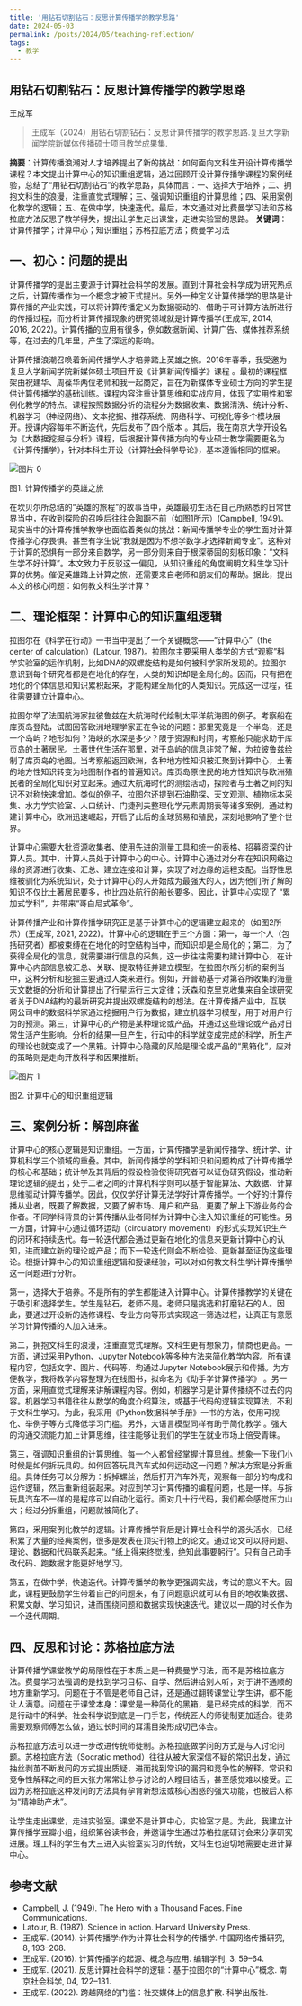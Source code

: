 ```yaml
---
title: '用钻石切割钻石：反思计算传播学的教学思路'
date: 2024-05-03
permalink: /posts/2024/05/teaching-reflection/
tags:
  - 教学
---
```




## 用钻石切割钻石：反思计算传播学的教学思路

王成军 

> 王成军（2024）用钻石切割钻石：反思计算传播学的教学思路.复旦大学新闻学院新媒体传播硕士项目教学成果集. 


**摘要**：计算传播浪潮对人才培养提出了新的挑战：如何面向文科生开设计算传播学课程？本文提出计算中心的知识重组逻辑，通过回顾开设计算传播学课程的案例经验，总结了“用钻石切割钻石”的教学思路，具体而言：一、选择大于培养；二、拥抱文科生的浪漫，注重直觉式理解；三、强调知识重组的计算思维；四、采用案例化教学的逻辑；五、在做中学，快速迭代。最后，本文通过对比费曼学习法和苏格拉底方法反思了教学得失，提出让学生走出课堂，走进实验室的思路。
**关键词**：计算传播学；计算中心；知识重组；苏格拉底方法；费曼学习法

## 一、初心：问题的提出
计算传播学的提出主要源于计算社会科学的发展。直到计算社会科学成为研究热点之后，计算传播作为一个概念才被正式提出。另外一种定义计算传播学的思路是计算传播的产业实践，可以将计算传播定义为数据驱动的、借助于可计算方法所进行的传播过程，而分析计算传播现象的研究领域就是计算传播学(王成军, 2014, 2016, 2022)。计算传播的应用有很多，例如数据新闻、计算广告、媒体推荐系统等，在过去的几年里，产生了深远的影响。

计算传播浪潮召唤着新闻传播学人才培养踏上英雄之旅。2016年春季，我受邀为复旦大学新闻学院新媒体硕士项目开设《计算新闻传播学》课程 。最初的课程框架由祝建华、周葆华两位老师和我一起商定，旨在为新媒体专业硕士方向的学生提供计算传播学的基础训练。课程内容注重计算思维和实战应用，体现了实用性和案例化教学的特点。课程按照数据分析的流程分为数据收集、数据清洗、统计分析、机器学习（神经网络）、文本挖掘、推荐系统、网络科学、可视化等多个模块展开。授课内容每年不断迭代，先后发布了四个版本 。其后，我在南京大学开设名为《大数据挖掘与分析》课程，后根据计算传播方向的专业硕士教学需要更名为《计算传播学》，针对本科生开设《计算社会科学导论》，基本遵循相同的框架。

![图片 0](https://github.com/chengjun/zh/assets/543384/80b6de61-c7d8-45a4-a641-db6c531a597e)

图1. 计算传播学的英雄之旅

在坎贝尔所总结的“英雄的旅程”的故事当中，英雄最初生活在自己所熟悉的日常世界当中，在收到探险的召唤后往往会踟蹰不前（如图1所示）(Campbell, 1949)。现实当中的计算传播学教学也面临着类似的挑战：新闻传播学专业的学生面对计算传播学心存畏惧。甚至有学生说“我就是因为不想学数学才选择新闻专业”。这种对于计算的恐惧有一部分来自数学，另一部分则来自于根深蒂固的刻板印象：“文科生学不好计算”。本文致力于反驳这一偏见，从知识重组的角度阐明文科生学习计算的优势。催促英雄踏上计算之旅，还需要来自老师和朋友们的帮助。据此，提出本文的核心问题：如何教文科生学计算？

## 二、理论框架：计算中心的知识重组逻辑

拉图尔在《科学在行动》一书当中提出了一个关键概念——“计算中心”（the center of calculation）(Latour, 1987)。拉图尔主要采用人类学的方式“观察”科学实验室的运作机制，比如DNA的双螺旋结构是如何被科学家所发现的。拉图尔意识到每个研究者都是在地化的存在，人类的知识却是全局化的。因而，只有把在地化的个体信息和知识累积起来，才能构建全局化的人类知识。完成这一过程，往往需要建立计算中心。

拉图尔举了法国航海家拉彼鲁兹在大航海时代绘制太平洋航海图的例子。考察船在库页岛登陆，试图回答欧洲地理学家正在争论的问题：那里究竟是一个半岛，还是一个岛屿？地形如何？海峡的水深是多少？限于资源和时间，考察船只能求助于库页岛的土著居民。土著世代生活在那里，对于岛屿的信息非常了解，为拉彼鲁兹绘制了库页岛的地图。当考察船返回欧洲，各种地方性知识被汇聚到计算中心，土著的地方性知识转变为地图制作者的普遍知识。库页岛原住民的地方性知识与欧洲殖民者的全局化知识对立起来。通过大航海时代的测绘活动，探险者与土著之间的知识不对称快速增加。类似的例子，拉图尔还提到石油勘探、天文观测、植物标本采集、水力学实验室、人口统计、门捷列夫整理化学元素周期表等诸多案例。通过构建计算中心，欧洲迅速崛起，开启了此后的全球贸易和殖民，深刻地影响了整个世界。

计算中心需要大批资源收集者、使用先进的测量工具和统一的表格、招募资深的计算人员。其中，计算人员处于计算中心的中心。计算中心通过对分布在知识网络边缘的资源进行收集、汇总、建立连接和计算，实现了对边缘的远程支配。当野性思维被驯化为系统知识，处于计算中心的人开始成为最强大的人，因为他们所了解的知识不仅比土著居民要多，也比四处航行的船长要多。因此，计算中心实现了 “累加式学科”，并带来“哥白尼式革命”。

计算传播产业和计算传播学研究正是基于计算中心的逻辑建立起来的（如图2所示）(王成军, 2021, 2022)。计算中心的逻辑在于三个方面：第一，每一个人（包括研究者）都被束缚在在地化的时空结构当中，而知识却是全局化的；第二，为了获得全局化的信息，就需要进行信息的采集，这一步往往需要构建计算中心，在计算中心内部信息被汇总、关联、提取特征并建立模型。在拉图尔所分析的案例当中，这种分析和挖掘主要通过人类来进行。例如，开普勒基于对第谷所收集的海量天文数据的分析和计算提出了行星运行三大定律；沃森和克里克收集来自全球研究者关于DNA结构的最新研究并提出双螺旋结构的想法。在计算传播产业中，互联网公司中的数据科学家通过挖掘用户行为数据，建立机器学习模型，用于对用户行为的预测。第三，计算中心的产物是某种理论或产品，并通过这些理论或产品对日常生活产生影响。分析的结果一旦产生，行动中的科学就变成完成的科学，所生产的理论也就变成了一个黑箱。计算中心隐藏的风险是理论或产品的“黑箱化”，应对的策略则是走向开放科学和因果推断。

![图片 1](https://github.com/chengjun/zh/assets/543384/290e343d-0ba0-47c3-810a-2817b4c0028f)

图2. 计算中心的知识重组逻辑

## 三、案例分析：解剖麻雀

计算中心的核心逻辑是知识重组。一方面，计算传播学是新闻传播学、统计学、计算机科学三个领域的重叠。其中，新闻传播学的学科知识和问题构成了计算传播学的核心和基础；统计学及其背后的假设检验使得研究者可以证伪研究假设，推动新理论逻辑的提出；处于二者之间的计算机科学则可以基于智能算法、大数据、计算思维驱动计算传播学。因此，仅仅学好计算无法学好计算传播学。一个好的计算传播从业者，既要了解数据，又要了解市场、用户和产品，更要了解上下游业务的合作者。不同学科背景的计算传播从业者同样为计算中心注入知识重组的可能性。另一方面，计算中心通过循环运动（circulatory movement）的形式实现知识生产的闭环和持续迭代。每一轮迭代都会通过更新在地化的信息来更新计算中心的认知，进而建立新的理论或产品；而下一轮迭代则会不断检验、更新甚至证伪这些理论。根据计算中心的知识重组逻辑和授课经验，可以对如何教文科生学计算传播学这一问题进行分析。

第一，选择大于培养。不是所有的学生都能进入计算中心。计算传播教学的关键在于吸引和选择学生。学生是钻石，老师不是。老师只是挑选和打磨钻石的人。因此，要通过开设新的选修课程、专业方向等形式实现这一筛选过程，让真正有意愿学习计算传播的人加入进来。

第二，拥抱文科生的浪漫，注重直觉式理解。文科生更有想象力，情商也更高。一方面，通过采用Python、Jupyter Notebook等多种方法来简化教学内容。所有课程内容，包括文字、图片、代码等，均通过Jupyter Notebook展示和传播。为方便教学，我将教学内容整理为在线图书，拟命名为《动手学计算传播学》 。另一方面，采用直觉式理解来讲解课程内容。例如，机器学习是计算传播绕不过去的内容。机器学习书籍往往从数学的角度介绍算法，或基于代码的逻辑实现算法，不利于文科生学习。为此，我采用《Python数据科学手册》一书的方法，使用可视化、举例子等方式降低学习门槛。另外，大语言模型同样有助于简化教学 。强大的沟通交流能力加上计算思维，往往能够让我们的学生在就业市场上倍受青睐。

第三，强调知识重组的计算思维。每一个人都曾经掌握计算思维。想象一下我们小时候是如何拆玩具的。如何回答玩具汽车式如何运动这一问题？解决方案是分拆重组。具体任务可以分解为：拆掉螺丝，然后打开汽车外壳，观察每一部分的构成和运作逻辑，然后重新组装起来。对应到学习计算传播的编程问题，也是一样。与拆玩具汽车不一样的是程序可以自动化运行。面对几十行代码，我们都会感觉压力山大；经过分拆重组，问题就被简化了。

第四，采用案例化教学的逻辑。计算传播学背后是计算社会科学的源头活水，已经积累了大量的经典案例，很多是发表在顶尖刊物上的论文。通过论文可以将问题、理论、数据和代码联系起来。“纸上得来终觉浅，绝知此事要躬行”。只有自己动手改代码、跑数据才能更好地学习。

第五，在做中学，快速迭代。计算传播学的教学更强调实战，考试的意义不大。因此，课程更鼓励学生带着自己的问题来，有了问题意识就可以有目的地收集数据、积累文献、学习知识，进而围绕问题和数据实现快速迭代。建议以一周的时长作为一个迭代周期。

## 四、反思和讨论：苏格拉底方法

计算传播学课堂教学的局限性在于本质上是一种费曼学习法，而不是苏格拉底方法。费曼学习法强调的是找到学习目标、自学、然后讲给别人听，对于讲不通顺的地方重新学习。问题在于不管是老师自己讲，还是通过翻转课堂让学生讲，都不能让人满意。问题在于课堂本身：课堂是一种简化的黑箱，是已经完成的科学，而不是行动中的科学。社会科学说到底是一门手艺，传统匠人的师徒制更加适合。徒弟需要观察师傅怎么做，通过长时间的耳濡目染形成切己体会。

苏格拉底方法可以进一步改进传统师徒制。苏格拉底做学问的方式是与人讨论问题。苏格拉底方法（Socratic method）往往从被大家深信不疑的常识出发，通过抽丝剥茧不断发问的方式提出质疑，进而找到常识的漏洞和竞争性的解释。常识和竞争性解释之间的巨大张力常常让参与讨论的人瞠目结舌，甚至感觉难以接受。正因为苏格拉底这种发问的方法具有孕育新想法或核心困惑的强大功能，也被后人称为“精神助产术”。 

让学生走出课堂，走进实验室。课堂不是计算中心，实验室才是。为此，我建立计算传播学豆瓣小组，组织第谷读书会，并邀请学生通过苏格拉底研讨会来分享研究进展。理工科的学生有大三进入实验室实习的传统，文科生也迫切地需要走进计算中心。

## 参考文献
- Campbell, J. (1949). The Hero with a Thousand Faces. Fine Communications.
- Latour, B. (1987). Science in action. Harvard University Press.
- 王成军. (2014). 计算传播学:作为计算社会科学的传播学. 中国网络传播研究, 8, 193–208.
- 王成军. (2016). 计算传播学的起源、概念与应用. 编辑学刊, 3, 59–64.
- 王成军. (2021). 反思计算社会科学的逻辑：基于拉图尔的“计算中心”概念. 南京社会科学, 04, 122–131.
- 王成军. (2022). 跨越网络的门槛：社交媒体上的信息扩散. 科学出版社.



